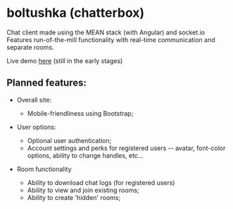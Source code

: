 # boltushka (chatterbox)

Chat client made using the MEAN stack (with Angular) and socket.io
Features run-of-the-mill functionality with real-time communication and separate rooms.

Live demo [here](https://boltushka.herokuapp.com) (still in the early stages)

## Planned features:
* Overall site:
  * Mobile-friendliness using Bootstrap;
    
* User options:
  * Optional user authentication;
  * Account settings and perks for registered users -- avatar, font-color options, ability to change handles, etc...

* Room functionality
  * Ability to download chat logs (for registered users)
  * Ability to view and join existing rooms;
  * Ability to create 'hidden' rooms;
